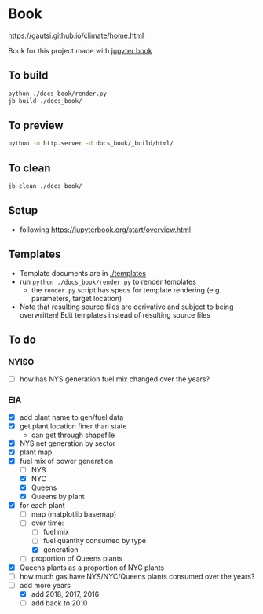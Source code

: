 # Book

https://gautsi.github.io/climate/home.html

Book for this project made with [jupyter book](https://jupyterbook.org/index.html)

## To build

```sh
python ./docs_book/render.py
jb build ./docs_book/
```

## To preview

```sh
python -m http.server -d docs_book/_build/html/
```

## To clean
```sh
jb clean ./docs_book/
```

## Setup
- following https://jupyterbook.org/start/overview.html

## Templates
- Template documents are in [./templates](./templates)
- run `python ./docs_book/render.py` to render templates
  - the `render.py` script has specs for template rendering (e.g. parameters, target location)
- Note that resulting source files are derivative and subject to being overwritten! Edit templates instead of resulting source files

## To do
### NYISO
- [ ] how has NYS generation fuel mix changed over the years? 
### EIA
- [x] add plant name to gen/fuel data
- [x] get plant location finer than state
  - can get through shapefile
- [x] NYS net generation by sector
- [x] plant map
- [x] fuel mix of power generation
  - [ ] NYS
  - [x] NYC
  - [x] Queens
  - [x] Queens by plant
- [x] for each plant
  - [ ] map (matplotlib basemap)
  - [ ] over time:
    - [ ] fuel mix
    - [ ] fuel quantity consumed by type
    - [x] generation
  - [ ] proportion of Queens plants
- [x] Queens plants as a proportion of NYC plants
- [ ] how much gas have NYS/NYC/Queens plants consumed over the years?
- [ ] add more years
  - [x] add 2018, 2017, 2016
  - [ ] add back to 2010
